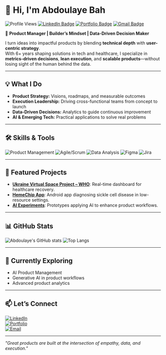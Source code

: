 # 👋 Hi, I'm Abdoulaye Bah  

![Profile Views](https://komarev.com/ghpvc/?username=abdoulayebinta&label=Profile%20Views&color=0e75b6&style=flat)
[![LinkedIn Badge](https://img.shields.io/badge/-Abdoulaye%20Bah-blue?style=flat-square&logo=Linkedin&logoColor=white&link=https://linkedin.com/in/abdoulayebintabah)](https://www.linkedin.com/in/abdoulayebintabah/)
[![Portfolio Badge](https://img.shields.io/badge/Portfolio-000000?style=flat-square&logo=About.me&logoColor=white)]([abdoulayebah.com](https://abdoulayebah.com/))
[![Gmail Badge](https://img.shields.io/badge/-your@email.com-c14438?style=flat-square&logo=Gmail&logoColor=white&link=mailto:bahabdoulayebinya@gmail.com)](mailto:bahabdoulayebinta@gmail.com)

🚀 **Product Manager | Builder’s Mindset | Data-Driven Decision Maker**  

I turn ideas into impactful products by blending **technical depth** with **user-centric strategy**.  
With 6+ years shaping solutions in tech and healthcare, I specialize in **metrics-driven decisions**, **lean execution**, and **scalable products**—without losing sight of the human behind the data.  

---

## 💡 What I Do
- **Product Strategy:** Visions, roadmaps, and measurable outcomes  
- **Execution Leadership:** Driving cross-functional teams from concept to launch  
- **Data-Driven Decisions:** Analytics to guide continuous improvement  
- **AI & Emerging Tech:** Practical applications to solve real problems  

---

## 🛠️ Skills & Tools
![Product Management](https://img.shields.io/badge/Product_Management-4285F4?style=flat&logo=google-analytics&logoColor=white)
![Agile/Scrum](https://img.shields.io/badge/Agile/Scrum-FF6B6B?style=flat)
![Data Analysis](https://img.shields.io/badge/Data_Analysis-4CAF50?style=flat&logo=tableau&logoColor=white)
![Figma](https://img.shields.io/badge/Figma-000000?style=flat&logo=figma&logoColor=white)
![Jira](https://img.shields.io/badge/Jira-0052CC?style=flat&logo=jira&logoColor=white)

---

## 📌 Featured Projects
- **[Ukraine Virtual Space Project – WHO](#)**: Real-time dashboard for healthcare recovery.  
- **[HemeChip App](#)**: Android app diagnosing sickle cell disease in low-resource settings.  
- **[AI Experiments](#)**: Prototypes applying AI to enhance product workflows.  

---

## 📊 GitHub Stats
![Abdoulaye's GitHub stats](https://github-readme-stats.vercel.app/api?username=YOUR-GITHUB-USERNAME&show_icons=true&theme=tokyonight)
![Top Langs](https://github-readme-stats.vercel.app/api/top-langs/?username=YOUR-GITHUB-USERNAME&layout=compact&theme=tokyonight)

---

## 🌱 Currently Exploring
- AI Product Management  
- Generative AI in product workflows  
- Advanced product analytics  

---

## 📫 Let’s Connect
[![LinkedIn](https://img.shields.io/badge/LinkedIn-Abdoulaye%20Bah-blue?style=flat-square&logo=linkedin)](https://linkedin.com/in/YOUR-LINKEDIN)  
[![Portfolio](https://img.shields.io/badge/Portfolio-000000?style=flat-square&logo=About.me&logoColor=white)](YOUR-PORTFOLIO-LINK)  
[![Email](https://img.shields.io/badge/Email-Your_Email-red?style=flat-square&logo=gmail&logoColor=white)](mailto:your@email.com)

---

*"Great products are built at the intersection of empathy, data, and execution."*  
